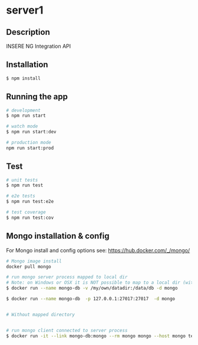 # server1

## Description

INSERE NG Integration API

## Installation

```bash
$ npm install
```

## Running the app

```bash
# development
$ npm run start

# watch mode
$ npm run start:dev

# production mode
npm run start:prod
```
 
## Test

```bash
# unit tests
$ npm run test

# e2e tests
$ npm run test:e2e

# test coverage
$ npm run test:cov
```

## Mongo installation & config

For Mongo install and config options see: https://hub.docker.com/_/mongo/

```bash
# Mongo image install
docker pull mongo

# run mongo server process mapped to local dir
# Note: on Windows or OSX it is NOT possible to map to a local dir (with MongDb; not in general)
$ docker run --name mongo-db -v /my/own/datadir:/data/db -d mongo

$ docker run --name mongo-db  -p 127.0.0.1:27017:27017  -d mongo


# Without mapped directory


# run mongo client connected to server process
$ docker run -it --link mongo-db:mongo --rm mongo mongo --host mongo test

```